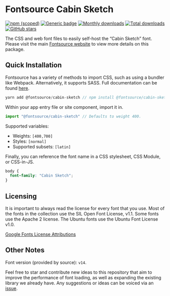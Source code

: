 # Fontsource Cabin Sketch

[![npm (scoped)](https://img.shields.io/npm/v/@fontsource/cabin-sketch?color=brightgreen)](https://www.npmjs.com/package/@fontsource/cabin-sketch) [![Generic badge](https://img.shields.io/badge/fontsource-passing-brightgreen)](https://github.com/fontsource/fontsource) [![Monthly downloads](https://badgen.net/npm/dm/@fontsource/cabin-sketch)](https://github.com/fontsource/fontsource) [![Total downloads](https://badgen.net/npm/dt/@fontsource/cabin-sketch)](https://github.com/fontsource/fontsource) [![GitHub stars](https://img.shields.io/github/stars/fontsource/fontsource.svg?style=social&label=Star)](https://github.com/fontsource/fontsource/stargazers)

The CSS and web font files to easily self-host the “Cabin Sketch” font. Please visit the main [Fontsource website](https://fontsource.org/fonts/cabin-sketch) to view more details on this package.

## Quick Installation

Fontsource has a variety of methods to import CSS, such as using a bundler like Webpack. Alternatively, it supports SASS. Full documentation can be found [here](https://fontsource.org/docs/introduction).

```javascript
yarn add @fontsource/cabin-sketch // npm install @fontsource/cabin-sketch
```

Within your app entry file or site component, import it in.

```javascript
import "@fontsource/cabin-sketch" // Defaults to weight 400.
```

Supported variables:

- Weights: `[400,700]`
- Styles: `[normal]`
- Supported subsets: `[latin]`

Finally, you can reference the font name in a CSS stylesheet, CSS Module, or CSS-in-JS.

```css
body {
  font-family: "Cabin Sketch";
}
```

## Licensing

It is important to always read the license for every font that you use.
Most of the fonts in the collection use the SIL Open Font License, v1.1. Some fonts use the Apache 2 license. The Ubuntu fonts use the Ubuntu Font License v1.0.

[Google Fonts License Attributions](https://fonts.google.com/attribution)

## Other Notes

Font version (provided by source): `v14`.

Feel free to star and contribute new ideas to this repository that aim to improve the performance of font loading, as well as expanding the existing library we already have. Any suggestions or ideas can be voiced via an [issue](https://github.com/fontsource/fontsource/issues).
